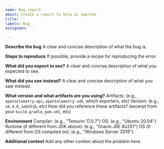 ```yaml
---
name: Bug report
about: Create a report to help us improve
title: ''
labels: Bug
assignees: ''

---
```


**Describe the bug**
A clear and concise description of what the bug is.

**Steps to reproduce**
If possible, provide a recipe for reproducing the error.

**What did you expect to see?**
A clear and concise description of what you expected to see.

**What did you see instead?**
A clear and concise description of what you saw instead.

**What version and what artifacts are you using?**
Artifacts: (e.g., `opentelemetry-api`, `opentelemetry-sdk`, which exporters, etc)
Version: (e.g., `v0.4.0`, `1eb551b`, etc)
How did you reference these artifacts? (excerpt from your `build.gradle`, `pom.xml`, etc)

**Environment**
Compiler: (e.g., "Temurin 17.0.7")
OS: (e.g., "Ubuntu 20.04")
Runtime (if different from JDK above): (e.g., "Oracle JRE 8u251")
OS (if different from OS compiled on): (e.g., "Windows Server 2019")

**Additional context**
Add any other context about the problem here.
